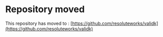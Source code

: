 # Repository moved
This repository has moved to : [https://github.com/resoluteworks/validk](https://github.com/resoluteworks/validk)
